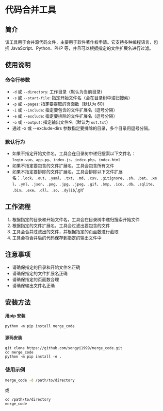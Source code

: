 # 代码合并工具

## 简介

该工具用于合并源代码文件，主要用于软件著作权申请。它支持多种编程语言，包括 JavaScript、Python、PHP 等，并且可以根据指定的文件扩展名进行过滤。

## 使用说明

### 命令行参数

* `-d` 或 `--directory`: 工作目录（默认为当前目录）
* `-s` 或 `--start-file`: 指定开始文件名（会在目录树中递归搜索）
* `-p` 或 `--pages`: 指定要提取的页面数（默认为 60）
* `-i` 或 `--include`: 指定要包含的文件扩展名（逗号分隔）
* `-e` 或 `--exclude`: 指定要排除的文件扩展名（逗号分隔）
* `-o` 或 `--output`: 指定输出文件名（默认为 `out.txt`）
* 通过 -x 或 --exclude-dirs 参数指定要排除的目录，多个目录用逗号分隔。


### 默认行为

* 如果不指定开始文件名，工具会在目录树中递归搜索以下文件名：`login.vue`、`app.py`、`index.js`、`index.php`、`index.html`
* 如果不指定要包含的文件扩展名，工具会包含所有文件
* 如果不指定要排除的文件扩展名，工具会排除以下文件扩展名：`.lock`、`.out`、`.yaml`、`.txt`、`.md`、`.csv`、`.gitignore`、`.sh`、`.bat`、`.xml`、`.yml`、`.json`、`.png`、`.jpg`、`.jpeg`、`.gif`、`.bmp`、`.ico`、`.db`、`.sqlite`、`.bin`、`.exe`、`.dll`、`.so`、`.dylib`,'.git'

## 工作流程

1. 根据指定的目录和开始文件名，工具会在目录树中递归搜索开始文件
2. 根据指定的文件扩展名，工具会过滤出要包含的文件
3. 工具会合并过滤出的文件，并根据指定的页面数进行截取
4. 工具会将合并后的代码保存到指定的输出文件中

## 注意事项

* 请确保指定的目录和开始文件名正确
* 请确保指定的文件扩展名正确
* 请确保指定的页面数合理
* 请确保输出文件名正确

## 安装方法

#### 用pip 安装
```
python -m pip install merge_code
```

#### 源码安装

```
git clone https://github.com/songyi1999/merge_code.git
cd merge_code
python -m pip install -e .
```

### 使用示例

```bash
merge_code -d /path/to/directory 
```
或
```
cd /path/to/directory
merge_code
```
